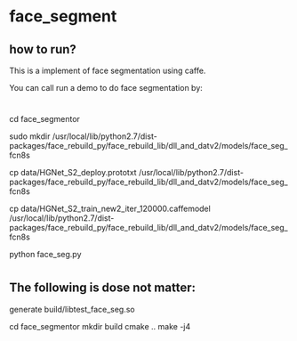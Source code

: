 # face_segment
## how to run?
This is a implement of face segmentation using caffe.

You can call run a demo to do face segmentation by:
#
cd face_segmentor

sudo mkdir /usr/local/lib/python2.7/dist-packages/face_rebuild_py/face_rebuild_lib/dll_and_datv2/models/face_seg_fcn8s

cp data/HGNet_S2_deploy.prototxt /usr/local/lib/python2.7/dist-packages/face_rebuild_py/face_rebuild_lib/dll_and_datv2/models/face_seg_fcn8s

cp data/HGNet_S2_train_new2_iter_120000.caffemodel  /usr/local/lib/python2.7/dist-packages/face_rebuild_py/face_rebuild_lib/dll_and_datv2/models/face_seg_fcn8s

python face_seg.py
#


## The following is dose not matter:
generate build/libtest_face_seg.so

cd face_segmentor
mkdir build
cmake ..
make -j4

